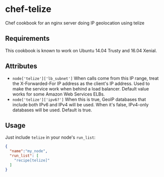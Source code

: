 chef-telize
===========

Chef cookbook for an nginx server doing IP geolocation using telize

Requirements
------------

This cookbook is known to work on Ubuntu 14.04 Trusty and 16.04 Xenial.

Attributes
----------
* `node['telize']['lb_subnet']`  When calls come from this IP range, treat the X-Forwarded-For IP address as the client's IP address.  Used to make the service work when behind a load balancer.  Default value works for some Amazon Web Services ELBs.
* `node['telize']['ipv6?']`  When this is true, GeoIP databases that include both IPv6 and IPv4 will be used.  When it's false, IPv4-only databases will be used.  Default is true.

Usage
-----
Just include `telize` in your node's `run_list`:

```json
{
  "name":"my_node",
  "run_list": [
    "recipe[telize]"
  ]
}
```
